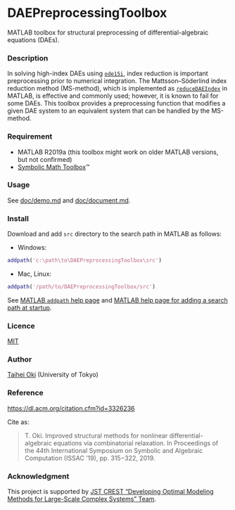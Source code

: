 DAEPreprocessingToolbox
====

MATLAB toolbox for structural preprocessing of differential-algebraic equations (DAEs).

### Description
In solving high-index DAEs using [`ode15i`](https://www.mathworks.com/help/matlab/ref/ode15i.html), index reduction is important preprocessing prior to numerical integration.
The Mattsson–Söderlind index reduction method (MS-method), which is implemented as [`reduceDAEIndex`](https://www.mathworks.com/help/symbolic/reducedaeindex.html) in MATLAB, is effective and commonly used; however, it is known to fail for some DAEs.
This toolbox provides a preprocessing function that modifies a given DAE system to an equivalent system that can be handled by the MS-method.

### Requirement
* MATLAB R2019a (this toolbox might work on older MATLAB versions, but not confirmed)
* [Symbolic Math Toolbox](https://www.mathworks.com/products/symbolic.html)&trade;

### Usage
See [doc/demo.md](doc/demo.md) and [doc/document.md](doc/document.md).

### Install
Download and add `src` directory to the search path in MATLAB as follows:

* Windows:
```matlab
addpath('c:\path\to\DAEPreprocessingToolbox\src') 
```

* Mac, Linux:
```matlab
addpath('/path/to/DAEPreprocessingToolbox/src') 
```
See [MATLAB `addpath` help page](https://www.mathworks.com/help/matlab/ref/addpath.html) and [MATLAB help page for adding a search path at startup](https://www.mathworks.com/help/matlab/matlab_env/add-folders-to-matlab-search-path-at-startup.html).

### Licence
[MIT](LICENSE)

### Author
[Taihei Oki](https://www.opt.mist.i.u-tokyo.ac.jp/~oki/en/) (University of Tokyo)

### Reference
https://dl.acm.org/citation.cfm?id=3326236

Cite as:
> T. Oki. Improved structural methods for nonlinear differential-algebraic equations via combinatorial relaxation. In Proceedings of the 44th International Symposium on Symbolic and Algebraic Computation (ISSAC ’19), pp. 315−322, 2019.

### Acknowledgment

This project is supported by [JST CREST “Developing Optimal Modeling Methods for Large-Scale Complex Systems” Team](https://www.opt.mist.i.u-tokyo.ac.jp/crest-model/).
